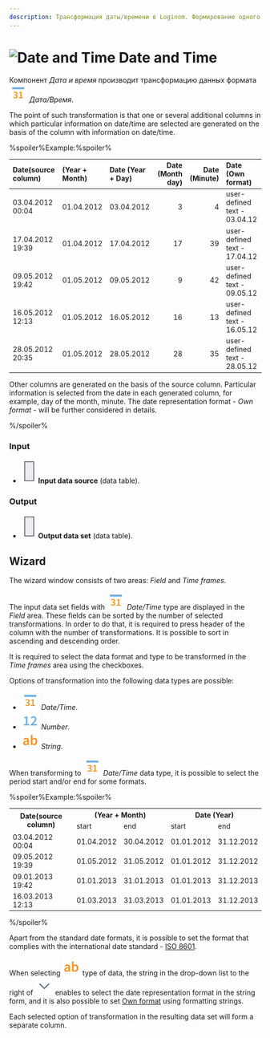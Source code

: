 ```yaml
---
description: Трансформация даты/времени в Loginom. Формирование одного или нескольких столбцов с выделенным интервалом даты/времени. Мастер настройки.
---
```

# ![Date and Time](./../../../images/icons/components/date-reform_default.svg) Date and Time

Компонент *Дата и время* производит трансформацию данных формата ![Дата/Время](./../../../images/icons/common/data-types/datetime_default.svg) *Дата/Время*.

The point of such transformation is that one or several additional columns in which particular information on date/time are selected are generated on the basis of the column with information on date/time.

%spoiler%Example:%spoiler%

| Date(source column) | (Year + Month) | Date (Year + Day) | Date (Month day) | Date (Minute) | Date (Own format) |
|:--------|:--------|:--------|--------:|--------:|:--------|
| 03.04.2012 00:04 | 01.04.2012 | 03.04.2012 | 3 | 4 | user-defined text - 03.04.12 |
| 17.04.2012 19:39 | 01.04.2012 | 17.04.2012 | 17 | 39 | user-defined text - 17.04.12 |
| 09.05.2012 19:42 | 01.05.2012 | 09.05.2012 | 9 | 42 | user-defined text - 09.05.12 |
| 16.05.2012 12:13 | 01.05.2012 | 16.05.2012 | 16 | 13 | user-defined text - 16.05.12 |
| 28.05.2012 20:35 | 01.05.2012 | 28.05.2012 | 28 | 35 | user-defined text - 28.05.12 |

Other columns are generated on the basis of the source column. Particular information is selected from the date in each generated column, for example, day of the month, minute. The date representation format -  *Own format* - will be further considered in details.

%/spoiler%

### Input

* ![Input data source](./../../../images/icons/app/node/ports/inputs/table_inactive.svg) **Input data source** (data table).

### Output

* ![Output data set](./../../../images/icons/app/node/ports/inputs/table_inactive.svg) **Output data set** (data table).

## Wizard

The wizard window consists of two areas: *Field* and *Time frames*.

The input data set fields with ![Date/Time](./../../../images/icons/common/data-types/datetime_default.svg) *Date/Time* type are displayed in the *Field* area. These fields can be sorted by the number of selected transformations. In order to do that, it is required to press header of the column with the number of transformations. It is possible to sort in ascending and descending order.

It is required to select the data format and type to be transformed in the *Time frames* area using the checkboxes.

Options of transformation into the following data types are possible:

* ![Date/Time](./../../../images/icons/common/data-types/datetime_default.svg) *Date/Time*.
* ![Number](./../../../images/icons/common/data-types/integer_default.svg) *Number*.
* ![String](./../../../images/icons/common/data-types/string_default.svg) *String*.

When transforming to ![Date/Time](./../../../images/icons/common/data-types/datetime_default.svg) *Date/Time* data type, it is possible to select the period start and/or end for some formats.

%spoiler%Example:%spoiler%

<table>
<tr><th rowspan="2">Date(source column)</th><th colspan="2">(Year + Month)</th><th colspan="2">Date (Year)</th></tr>
<tr><td>start</td><td>end</td><td>start</td><td>end</td></tr>
<tr><td>03.04.2012 00:04</td><td>01.04.2012</td><td>30.04.2012</td><td>01.01.2012</td><td>31.12.2012</td></tr>
<tr><td>09.05.2012 19:39</td><td>01.05.2012</td><td>31.05.2012</td><td>01.01.2012</td><td>31.12.2012</td></tr>
<tr><td>09.01.2013 19:42</td><td>01.01.2013</td><td>31.01.2013</td><td>01.01.2013</td><td>31.12.2013</td></tr>
<tr><td>16.03.2013 12:13</td><td>01.03.2013</td><td>31.03.2013</td><td>01.01.2013</td><td>31.12.2013</td></tr>
</table>

%/spoiler%

Apart from the standard date formats, it is possible to set the format that complies with the international date standard - [ISO 8601](https://ru.wikipedia.org/wiki/ISO_8601).

When selecting ![Data type](./../../../images/icons/common/data-types/string_default.svg) type of data, the string in the drop-down list to the right of ![Choice](./../../../images/icons/common/toolbar-controls/down_default.svg) enables to select the date representation format in the string form, and it is also possible to set [Own format](./syntax.md) using formatting strings.

Each selected option of transformation in the resulting data set will form a separate column.
